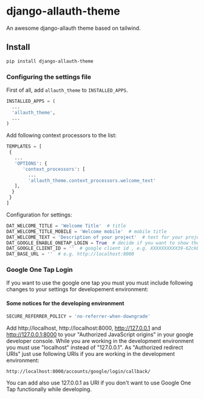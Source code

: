 # django-allauth-theme

An awesome django-allauth theme based on tailwind.

## Install

```bash
pip install django-allauth-theme
```

### Configuring the settings file

First of all, add `allauth_theme` to `INSTALLED_APPS`.

```python
INSTALLED_APPS = (
  ...
  'allauth_theme',
  ...
)
```

Add following context processors to the list:

```python
TEMPLATES = [
 {
   ...
   'OPTIONS': {
      'context_processors': [
        ...
        'allauth_theme.context_processors.welcome_text'
   ],
  }
 }
]
```

Configuration for settings:

```python
DAT_WELCOME_TITLE = 'Welcome Title'  # title
DAT_WELCOME_TITLE_MOBILE = 'Welcome mobile'  # mobile title
DAT_WELCOME_TEXT = 'Description of your project'  # text for your project
DAT_GOOGLE_ENABLE_ONETAP_LOGIN = True  # decide if you want to show the google one tap login
DAT_GOOGLE_CLIENT_ID = ''  # google client id , e.g. XXXXXXXXXX39-62ckbbeXXXXXXXXXXXXXXXXXXXXXm1.apps.googleusercontent.com
DAT_BASE_URL = ''  # e.g. http://localhost:8000
```

### Google One Tap Login

If you want to use the google one tap you must you must include following changes to your settings for developement environment:

#### Some notices for the developing environment

```python
SECURE_REFERRER_POLICY = 'no-referrer-when-downgrade'
```

Add http://localhost, http://localhost:8000, http://127.0.0.1 and http://127.0.0.1:8000 to your "Authorized JavaScript origins" in your google developer console. While you are working in the development environment you must use "localhost" instead of "127.0.0.1". As "Authorized redirect URIs" just use following URIs if you are working in the development environment:

```http://localhost:8000/accounts/google/login/callback/```

You can add also use 127.0.0.1 as URI if you don't want to use Google One Tap functionally while developing.
